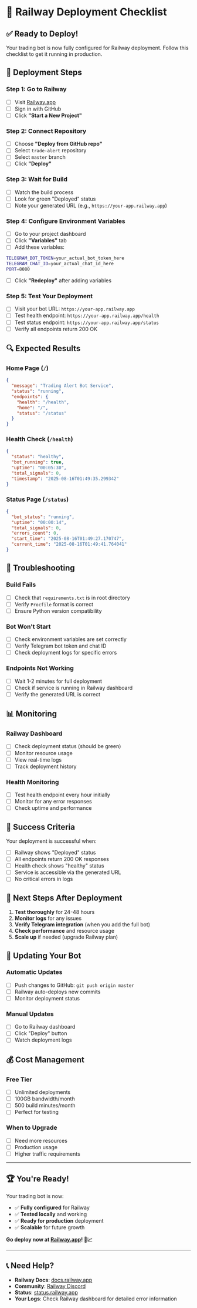 # 🚂 Railway Deployment Checklist

## ✅ **Ready to Deploy!**

Your trading bot is now fully configured for Railway deployment. Follow this checklist to get it running in production.

## 🎯 **Deployment Steps**

### **Step 1: Go to Railway** 
- [ ] Visit [Railway.app](https://railway.app)
- [ ] Sign in with GitHub
- [ ] Click **"Start a New Project"**

### **Step 2: Connect Repository**
- [ ] Choose **"Deploy from GitHub repo"**
- [ ] Select `trade-alert` repository
- [ ] Select `master` branch
- [ ] Click **"Deploy"**

### **Step 3: Wait for Build**
- [ ] Watch the build process
- [ ] Look for green "Deployed" status
- [ ] Note your generated URL (e.g., `https://your-app.railway.app`)

### **Step 4: Configure Environment Variables**
- [ ] Go to your project dashboard
- [ ] Click **"Variables"** tab
- [ ] Add these variables:

```bash
TELEGRAM_BOT_TOKEN=your_actual_bot_token_here
TELEGRAM_CHAT_ID=your_actual_chat_id_here
PORT=8080
```

- [ ] Click **"Redeploy"** after adding variables

### **Step 5: Test Your Deployment**
- [ ] Visit your bot URL: `https://your-app.railway.app`
- [ ] Test health endpoint: `https://your-app.railway.app/health`
- [ ] Test status endpoint: `https://your-app.railway.app/status`
- [ ] Verify all endpoints return 200 OK

## 🔍 **Expected Results**

### **Home Page** (`/`)
```json
{
  "message": "Trading Alert Bot Service",
  "status": "running",
  "endpoints": {
    "health": "/health",
    "home": "/",
    "status": "/status"
  }
}
```

### **Health Check** (`/health`)
```json
{
  "status": "healthy",
  "bot_running": true,
  "uptime": "00:05:30",
  "total_signals": 0,
  "timestamp": "2025-08-16T01:49:35.299342"
}
```

### **Status Page** (`/status`)
```json
{
  "bot_status": "running",
  "uptime": "00:00:14",
  "total_signals": 0,
  "errors_count": 0,
  "start_time": "2025-08-16T01:49:27.170747",
  "current_time": "2025-08-16T01:49:41.764041"
}
```

## 🚨 **Troubleshooting**

### **Build Fails**
- [ ] Check that `requirements.txt` is in root directory
- [ ] Verify `Procfile` format is correct
- [ ] Ensure Python version compatibility

### **Bot Won't Start**
- [ ] Check environment variables are set correctly
- [ ] Verify Telegram bot token and chat ID
- [ ] Check deployment logs for specific errors

### **Endpoints Not Working**
- [ ] Wait 1-2 minutes for full deployment
- [ ] Check if service is running in Railway dashboard
- [ ] Verify the generated URL is correct

## 📊 **Monitoring**

### **Railway Dashboard**
- [ ] Check deployment status (should be green)
- [ ] Monitor resource usage
- [ ] View real-time logs
- [ ] Track deployment history

### **Health Monitoring**
- [ ] Test health endpoint every hour initially
- [ ] Monitor for any error responses
- [ ] Check uptime and performance

## 🎉 **Success Criteria**

Your deployment is successful when:
- [ ] Railway shows "Deployed" status
- [ ] All endpoints return 200 OK responses
- [ ] Health check shows "healthy" status
- [ ] Service is accessible via the generated URL
- [ ] No critical errors in logs

## 🚀 **Next Steps After Deployment**

1. **Test thoroughly** for 24-48 hours
2. **Monitor logs** for any issues
3. **Verify Telegram integration** (when you add the full bot)
4. **Check performance** and resource usage
5. **Scale up** if needed (upgrade Railway plan)

## 🔄 **Updating Your Bot**

### **Automatic Updates**
- [ ] Push changes to GitHub: `git push origin master`
- [ ] Railway auto-deploys new commits
- [ ] Monitor deployment status

### **Manual Updates**
- [ ] Go to Railway dashboard
- [ ] Click "Deploy" button
- [ ] Watch deployment logs

## 💰 **Cost Management**

### **Free Tier**
- [ ] Unlimited deployments
- [ ] 100GB bandwidth/month
- [ ] 500 build minutes/month
- [ ] Perfect for testing

### **When to Upgrade**
- [ ] Need more resources
- [ ] Production usage
- [ ] Higher traffic requirements

---

## 🏆 **You're Ready!**

Your trading bot is now:
- ✅ **Fully configured** for Railway
- ✅ **Tested locally** and working
- ✅ **Ready for production** deployment
- ✅ **Scalable** for future growth

**Go deploy now at [Railway.app](https://railway.app)! 🚂📈**

---

## 📞 **Need Help?**

- **Railway Docs**: [docs.railway.app](https://docs.railway.app)
- **Community**: [Railway Discord](https://discord.gg/railway)
- **Status**: [status.railway.app](https://status.railway.app)
- **Your Logs**: Check Railway dashboard for detailed error information
